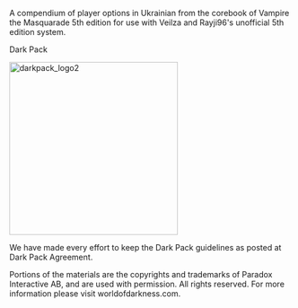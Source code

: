 A compendium of player options in Ukrainian from the corebook of Vampire the Masquarade 5th edition for use with Veilza and Rayji96's unofficial 5th edition system.

Dark Pack

<img width="300" height="308" alt="darkpack_logo2" src="https://images.ctfassets.net/u73tyf0fa8v1/3oBTHBZk9XmfcBlUPylvFh/673e4a6b14566548c03424ddf627b944/darkpack_logo2.png?w=3840&q=75" />

We have made every effort to keep the Dark Pack guidelines as posted at Dark Pack Agreement.

Portions of the materials are the copyrights and trademarks of Paradox Interactive AB, and are used with permission. All rights reserved. For more information please visit worldofdarkness.com.
